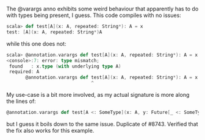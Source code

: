 The @varargs anno exhibits some weird behaviour that apparently has to do with types being present, I guess. This code compiles with no issues:

```scala
scala> def test[A](x: A, repeated: String*): A = x
test: [A](x: A, repeated: String*)A
```

while this one does not:

```scala
scala> @annotation.varargs def test[A](x: A, repeated: String*): A = x
<console>:7: error: type mismatch;
 found   : x.type (with underlying type A)
 required: A
       @annotation.varargs def test[A](x: A, repeated: String*): A = x
                               ^
```

My use-case is a bit more involved, as my actual signature is more along the lines of:

```scala
@annotation.varargs def test[A <: SomeType](x: A, y: Future[_ <: SomeType]*): Future[A]
```

but I guess it boils down to the same issue.
Duplicate of #8743. Verified that the fix also works for this example.
